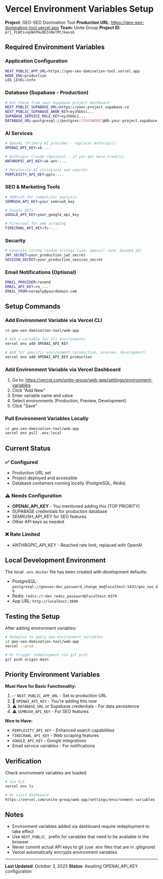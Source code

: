 # Vercel Environment Variables Setup

**Project**: GEO-SEO Domination Tool
**Production URL**: https://geo-seo-domination-tool.vercel.app
**Team**: Unite Group
**Project ID**: `prj_FLWtsxapWoPmu8E3sNelMtJkwvsE`

## Required Environment Variables

### Application Configuration
```bash
NEXT_PUBLIC_APP_URL=https://geo-seo-domination-tool.vercel.app
NODE_ENV=production
LOG_LEVEL=info
```

### Database (Supabase - Production)
```bash
# Get these from your Supabase project dashboard
NEXT_PUBLIC_SUPABASE_URL=https://your-project.supabase.co
NEXT_PUBLIC_SUPABASE_ANON_KEY=eyJhbGci...
SUPABASE_SERVICE_ROLE_KEY=eyJhbGci...
DATABASE_URL=postgresql://postgres:[PASSWORD]@db.your-project.supabase.co:5432/postgres
```

### AI Services
```bash
# OpenAI (Primary AI provider - replaces Anthropic)
OPENAI_API_KEY=sk-...

# Anthropic Claude (Optional - if you get more credits)
ANTHROPIC_API_KEY=sk-ant-...

# Perplexity AI (Citations and search)
PERPLEXITY_API_KEY=pplx-...
```

### SEO & Marketing Tools
```bash
# SEMrush for competitor analysis
SEMRUSH_API_KEY=your_semrush_key

# Google APIs
GOOGLE_API_KEY=your_google_api_key

# Firecrawl for web scraping
FIRECRAWL_API_KEY=fc-...
```

### Security
```bash
# Generate strong random strings (use: openssl rand -base64 32)
JWT_SECRET=your_production_jwt_secret
SESSION_SECRET=your_production_session_secret
```

### Email Notifications (Optional)
```bash
EMAIL_PROVIDER=resend
EMAIL_API_KEY=re_...
EMAIL_FROM=noreply@yourdomain.com
```

## Setup Commands

### Add Environment Variable via Vercel CLI
```bash
cd geo-seo-domination-tool/web-app

# Add a variable for all environments
vercel env add OPENAI_API_KEY

# Add for specific environment (production, preview, development)
vercel env add OPENAI_API_KEY production
```

### Add Environment Variable via Vercel Dashboard
1. Go to: https://vercel.com/unite-group/web-app/settings/environment-variables
2. Click "Add New"
3. Enter variable name and value
4. Select environments (Production, Preview, Development)
5. Click "Save"

### Pull Environment Variables Locally
```bash
cd geo-seo-domination-tool/web-app
vercel env pull .env.local
```

## Current Status

### ✅ Configured
- Production URL set
- Project deployed and accessible
- Database containers running locally (PostgreSQL, Redis)

### ⚠️ Needs Configuration
- **OPENAI_API_KEY** - You mentioned adding this (TOP PRIORITY)
- SUPABASE credentials for production database
- SEMRUSH_API_KEY for SEO features
- Other API keys as needed

### ❌ Rate Limited
- ANTHROPIC_API_KEY - Reached rate limit, replaced with OpenAI

## Local Development Environment

The local `.env.docker` file has been created with development defaults:
- PostgreSQL: `postgresql://geoseo:dev_password_change_me@localhost:5432/geo_seo_db`
- Redis: `redis://:dev_redis_password@localhost:6379`
- App URL: `http://localhost:3000`

## Testing the Setup

After adding environment variables:

```bash
# Redeploy to apply new environment variables
cd geo-seo-domination-tool/web-app
vercel --prod

# Or trigger redeployment via git push
git push origin main
```

## Priority Environment Variables

**Must Have for Basic Functionality:**
1. ✅ `NEXT_PUBLIC_APP_URL` - Set to production URL
2. 🔄 `OPENAI_API_KEY` - You're adding this now
3. ⚠️ `DATABASE_URL` or Supabase credentials - For data persistence
4. ⚠️ `SEMRUSH_API_KEY` - For SEO features

**Nice to Have:**
- `PERPLEXITY_API_KEY` - Enhanced search capabilities
- `FIRECRAWL_API_KEY` - Web scraping features
- `GOOGLE_API_KEY` - Google integrations
- Email service variables - For notifications

## Verification

Check environment variables are loaded:
```bash
# Via CLI
vercel env ls

# Or visit dashboard
https://vercel.com/unite-group/web-app/settings/environment-variables
```

## Notes

- Environment variables added via dashboard require redeployment to take effect
- Use `NEXT_PUBLIC_` prefix for variables that need to be available in the browser
- Never commit actual API keys to git (use .env files that are in .gitignore)
- Vercel automatically encrypts environment variables

---

**Last Updated**: October 3, 2025
**Status**: Awaiting OPENAI_API_KEY configuration
